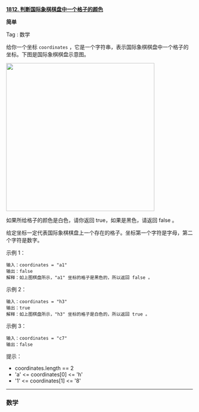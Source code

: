 **[1812. 判断国际象棋棋盘中一个格子的颜色](https://leetcode.cn/problems/determine-color-of-a-chessboard-square/)** 

**简单**

Tag : 数学

给你一个坐标 `coordinates` ，它是一个字符串，表示国际象棋棋盘中一个格子的坐标。下图是国际象棋棋盘示意图。

<img src="https://assets.leetcode-cn.com/aliyun-lc-upload/uploads/2021/04/03/chessboard.png" width="400" height="400">

如果所给格子的颜色是白色，请你返回 true，如果是黑色，请返回 false 。

给定坐标一定代表国际象棋棋盘上一个存在的格子。坐标第一个字符是字母，第二个字符是数字。

示例 1：
```
输入：coordinates = "a1"
输出：false
解释：如上图棋盘所示，"a1" 坐标的格子是黑色的，所以返回 false 。
```

示例 2：
```
输入：coordinates = "h3"
输出：true
解释：如上图棋盘所示，"h3" 坐标的格子是白色的，所以返回 true 。
```

示例 3：
```
输入：coordinates = "c7"
输出：false
```

提示：
* coordinates.length == 2
* 'a' <= coordinates[0] <= 'h'
* '1' <= coordinates[1] <= '8'

---

### 数学


